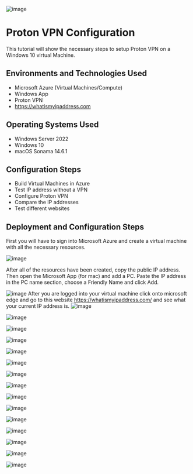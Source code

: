  ![image](https://github.com/user-attachments/assets/283b3ce1-ca1f-4f12-9d59-c9be2606d963)



<h1>Proton VPN Configuration</h1>
This tutorial will show the necessary steps to setup Proton VPN on a Windows 10 virtual Machine.<br />





<h2>Environments and Technologies Used</h2>

- Microsoft Azure (Virtual Machines/Compute)
- Windows App
- Proton VPN
- https://whatismyipaddress.com

<h2>Operating Systems Used </h2>

- Windows Server 2022
- Windows 10 
- macOS Sonama 14.6.1

<h2>Configuration Steps</h2>

- Build Virtual Machines in Azure 
- Test IP address without a VPN 
- Configure Proton VPN 
- Compare the IP addresses
- Test different websites 

<h2>Deployment and Configuration Steps</h2>

First you will have to sign into Microsoft Azure and create a virtual machine with all the necessary resources. 

![image](https://github.com/user-attachments/assets/c12ea3e9-cff5-442c-b38f-3a73cc595c8e)

After all of the resources have been created, copy the public IP address. Then open the Microsoft App (for mac) and add a PC. Paste the IP address in the PC name section, choose a Friendly Name and click Add.

![image](https://github.com/user-attachments/assets/9d4a3cbc-d2bd-4fec-8063-c61db67677ad)
After you are logged into your virtual machine click onto microsoft edge and go to this website https://whatismyipaddress.com/ and see what your current IP address is.
![image](https://github.com/user-attachments/assets/19024eda-6d72-46c4-bd95-f228edb8dd0c)

![image](https://github.com/user-attachments/assets/5265a94d-b34d-4cfb-8b68-c1a38a33e0e0)

![image](https://github.com/user-attachments/assets/0b1f6f54-fb61-4b29-919c-194c05470f10)

![image](https://github.com/user-attachments/assets/0c995294-12ea-44bc-afc2-a84b02cac044)

![image](https://github.com/user-attachments/assets/3de3a0ae-34c4-4cde-aa6d-d28e5c0b98cc)

![image](https://github.com/user-attachments/assets/7259b29f-153b-4e41-8ca6-ac9367e54340)

![image](https://github.com/user-attachments/assets/17afd775-3216-4fc8-abe0-316ee89b9b99)

![image](https://github.com/user-attachments/assets/5480acff-d669-4932-a029-9ff5cfad25fc)

![image](https://github.com/user-attachments/assets/be065cd6-20bf-491a-bbb5-e6d40df3d50a)

![image](https://github.com/user-attachments/assets/08f89243-960f-422a-b077-e67294d67ecb)

![image](https://github.com/user-attachments/assets/426d7f34-2e1f-46b4-a38b-8e671b257fa2)

![image](https://github.com/user-attachments/assets/63b10c8d-6b4f-42f0-95a0-196d49ee5632)

![image](https://github.com/user-attachments/assets/0903a0e0-e9c9-4b20-bc8b-28ba18d2fcbb)

![image](https://github.com/user-attachments/assets/493c8c56-51fc-4f1d-8d32-5e2178fa0e56)

![image](https://github.com/user-attachments/assets/b7f6b4ce-3751-4a21-ba4d-9df00f5f50d0)
